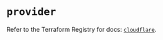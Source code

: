 # `provider`

Refer to the Terraform Registry for docs: [`cloudflare`](https://registry.terraform.io/providers/cloudflare/cloudflare/4.32.0/docs).
